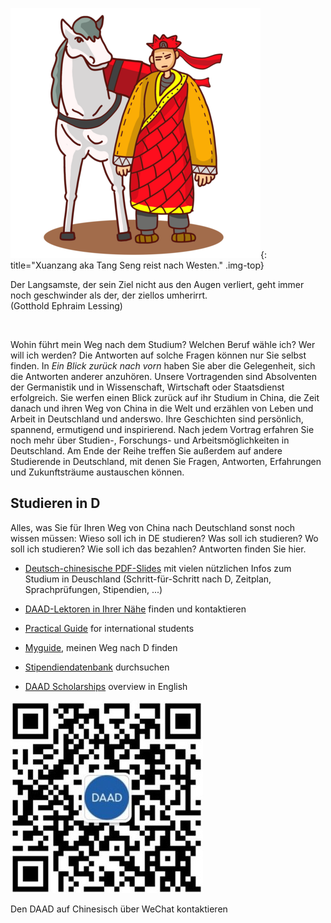 ![](images/toWest.png){: title="Xuanzang aka Tang Seng reist nach Westen." .img-top}

<p id="quote">
Der Langsamste, der sein Ziel nicht aus den Augen verliert, geht immer noch geschwinder als der, der ziellos umherirrt. <br> (Gotthold Ephraim Lessing)
</p>

<br>

Wohin führt mein Weg nach dem Studium? Welchen Beruf wähle ich? Wer will ich werden? Die Antworten auf solche Fragen können nur Sie selbst finden. In *Ein Blick zurück nach vorn* haben Sie aber die Gelegenheit, sich die Antworten anderer anzuhören. Unsere Vortragenden sind Absolventen der Germanistik und in Wissenschaft, Wirtschaft oder Staatsdienst erfolgreich. Sie werfen einen Blick zurück auf ihr Studium in China, die Zeit danach und ihren Weg von China in die Welt und erzählen von Leben und Arbeit in Deutschland und anderswo. Ihre Geschichten sind persönlich, spannend, ermutigend und inspirierend. Nach jedem Vortrag erfahren Sie noch mehr über Studien-, Forschungs- und Arbeitsmöglichkeiten in Deutschland. Am Ende der Reihe treffen Sie außerdem auf andere Studierende in Deutschland, mit denen Sie Fragen, Antworten, Erfahrungen und Zukunftsträume austauschen können. 

## Studieren in D

<div class="row">
<p class="text-right" markdown="1">
Alles, was Sie für Ihren Weg von China nach Deutschland sonst noch wissen müssen: Wieso soll ich in DE studieren? Was soll ich studieren? Wo soll ich studieren? Wie soll ich das bezahlen? Antworten finden Sie hier.
</p>
</div>


* [Deutsch-chinesische PDF-Slides](material/vortrag.pdf) mit vielen nützlichen Infos zum Studium in Deuschland (Schritt-für-Schritt nach D, Zeitplan, Sprachprüfungen, Stipendien, ...)

* [DAAD-Lektoren in Ihrer Nähe](https://www.daad.org.cn/de/studieren-forschen-lehren-in-china/germanistik/daad-lektoren/) finden und kontaktieren
* [Practical Guide](material/sid_en_2019.pdf) for international students
* [Myguide](https://www.myguide.de/en/), meinen Weg nach D finden

* [Stipendiendatenbank](https://www2.daad.de/deutschland/stipendium/datenbank/de/21148-stipendiendatenbank/) durchsuchen
* [DAAD Scholarships](material/studieren_forschen_engl_st11_2022.pdf) overview in English



<div class="row">
<img src="images/qr-daad.jpg" class="img-left" />

<p class="text-right" markdown="1">
Den DAAD auf Chinesisch über WeChat kontaktieren
</p>
</div>

